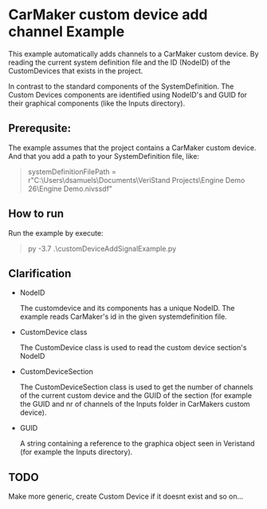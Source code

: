 # CarMaker custom device add channel Example

This example automatically adds channels to a CarMaker custom device. By reading the current system definition file and the ID (NodeID) of the CustomDevices that exists in the project.

In contrast to the standard components of the SystemDefinition. The Custom Devices components are identified using NodeID's and GUID for their graphical components (like the Inputs directory).

## Prerequsite:

The example assumes that the project contains a CarMaker custom device. And that you add a path to your SystemDefinition file, like:
> systemDefinitionFilePath = r"C:\Users\dsamuels\Documents\VeriStand Projects\Engine Demo 26\Engine Demo.nivssdf"

## How to run

Run the example by execute:
> py -3.7 .\customDeviceAddSignalExample.py

## Clarification

- NodeID

    The customdevice and its components has a unique NodeID. The example reads CarMaker's id in the given systemdefinition file.

- CustomDevice class

    The CustomDevice class is used to read the custom device section's NodeID

- CustomDeviceSection

    The CustomDeviceSection class is used to get the number of channels of the current custom device and the GUID of the section (for example the GUID and nr of channels of the Inputs folder in CarMakers custom device).

- GUID

    A string containing a reference to the graphica object seen in Veristand (for example the Inputs directory).

## TODO

Make more generic, create Custom Device if it doesnt exist and so on...